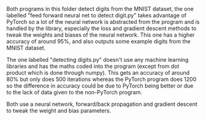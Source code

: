 Both programs in this folder detect digits from the MNIST dataset, the one labelled "feed forward neural net to detect digit.py" takes advantage of PyTorch so a lot of the neural network is abstracted from the program and is handled by the library, especially the loss and gradient descent methods to tweak the weights and biases of the neural network. This one has a higher accuracy of around 95%, and also outputs some example digits from the MNIST dataset.

The one labelled "detecting digits.py" doesn't use any machine learning libraries and has the maths coded into the program (except from dot product which is done through numpy). This gets an accuracy of around 80% but only does 500 iterations whereas the PyTorch program does 1200 so the difference in accuracy could be due to PyTorch being better or due to the lack of data given to the non-PyTorch program.

Both use a neural network, forward/back propagation and gradient descent to tweak the weight and bias parameters.
